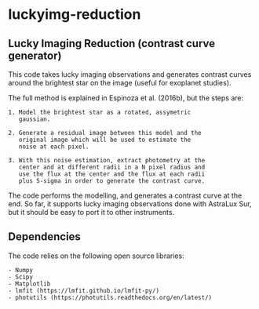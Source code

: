 # luckyimg-reduction

Lucky Imaging Reduction (contrast curve generator)
--------------------------------------------------
This code takes lucky imaging observations and generates 
contrast curves around the brightest star on the image 
(useful for exoplanet studies).

The full method is explained in Espinoza et al. (2016b), 
but the steps are:

    1. Model the brightest star as a rotated, assymetric 
       gaussian.

    2. Generate a residual image between this model and the 
       original image which will be used to estimate the 
       noise at each pixel.

    3. With this noise estimation, extract photometry at the 
       center and at different radii in a N pixel radius and 
       use the flux at the center and the flux at each radii 
       plus 5-sigma in order to generate the contrast curve.

The code performs the modelling, and generates a contrast curve 
at the end. So far, it supports lucky imaging observations done 
with AstraLux Sur, but it should be easy to port it to other 
instruments.

Dependencies
------------
The code relies on the following open source libraries:

    - Numpy
    - Scipy
    - Matplotlib
    - lmfit (https://lmfit.github.io/lmfit-py/)
    - photutils (https://photutils.readthedocs.org/en/latest/)
